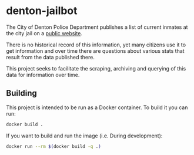 # denton-jailbot
The City of Denton Police Department publishes a list of current inmates at the city jail on a [public website](https://athena.dentonpolice.com/jailview/JailView.aspx).

There is no historical record of this information, yet many citizens use it to get information and over time
there are questions about various stats that result from the data published there.

This project seeks to facilitate the scraping, archiving and querying of this data for information over time.

## Building
This project is intended to be run as a Docker container.
To build it you can run:
```sh
docker build .
```

If you want to build and run the image (i.e. During development):
```sh
docker run --rm $(docker build -q .)
```
